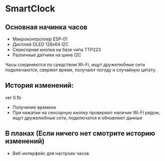 # SmartClock 
## Основная начинка часов 
- Микроконтроллер ESP-01
- Дисплей OLED 128x64 I2C
- Сернсорная кнопка на базе чипа TTP223
- Различные датчики на шине I2C

Часы соеденяются по средством Wi-Fi, ищут дружелюбные сети подключаются, сверяют время, получают погоду и случайную цитату.

## История изменений:
ver 0.1b
- Получение времени
- При нажатии на сенсорную кнопку проверяют наличие Wi-Fi рядом, ищут дружелюбные сети, подключатся и обновляют данные

## В планах (Если ничего нет смотрите историю изменений)
- Веб-интерфейс для настроек часов
